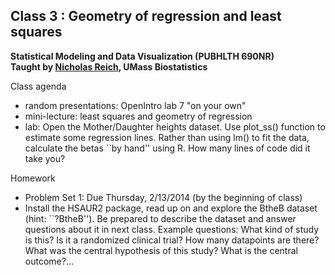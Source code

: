Class 3 : Geometry of regression and least squares
-------
**Statistical Modeling and Data Visualization  (PUBHLTH 690NR)**   
**Taught by [Nicholas Reich](http://people.umass.edu/nick), UMass Biostatistics**


Class agenda
* random presentations: OpenIntro lab 7 "on your own"
* mini-lecture: least squares and geometry of regression
* lab: Open the Mother/Daughter heights dataset. Use plot_ss() function to estimate some regression lines. Rather than using lm() to fit the data, calculate the betas ``by hand'' using R. How many lines of code did it take you? 

Homework
* Problem Set 1: Due Thursday, 2/13/2014 (by the beginning of class)
* Install the HSAUR2 package, read up on and explore the BtheB dataset (hint: ``?BtheB''). Be prepared to describe the dataset and answer questions about it in next class. Example questions: What kind of study is this? Is it a randomized clinical trial? How many datapoints are there? What was the central hypothesis of this study? What is the central outcome?...
